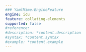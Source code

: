 ```yaml
---
### YamlMime:EngineFeature
engine: icu
feature: collating-elements
supported: false
#reference: 
#description: *content.description
#syntax: *content.syntax
#example: *content.example
---
```

